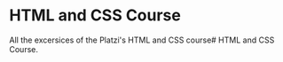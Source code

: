 # HTML and CSS Course

All the excersices of the Platzi's HTML and CSS course# HTML and CSS Course.
